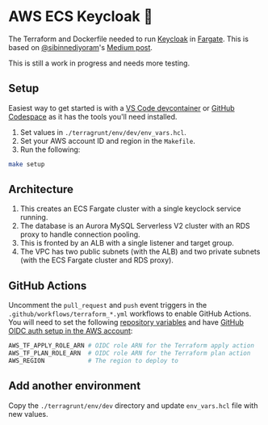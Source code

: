 # AWS ECS Keycloak :key:
The Terraform and Dockerfile needed to run [Keycloak](https://www.keycloak.org/) in [Fargate](https://docs.aws.amazon.com/AmazonECS/latest/developerguide/AWS_Fargate.html).  This is based on [@sibinnediyoram](https://github.com/sibinnediyoram)'s [Medium post](https://medium.com/cloudnloud/run-keycloak-in-amazon-ecs-3487f3352563).

This is still a work in progress and needs more testing.

## Setup
Easiest way to get started is with a [VS Code devcontainer](https://code.visualstudio.com/docs/devcontainers/tutorial) or [GitHub Codespace](https://github.com/features/codespaces) as it has the tools you'll need installed.

1. Set values in `./terragrunt/env/dev/env_vars.hcl`.
1. Set your AWS account ID and region in the `Makefile`.
1. Run the following:
```bash
make setup
```

## Architecture
1. This creates an ECS Fargate cluster with a single keyclock service running.
1. The database is an Aurora MySQL Serverless V2 cluster with an RDS proxy to handle connection pooling.
1. This is fronted by an ALB with a single listener and target group.
1. The VPC has two public subnets (with the ALB) and two private subnets (with the ECS Fargate cluster and RDS proxy).

## GitHub Actions
Uncomment the `pull_request` and `push` event triggers in the `.github/workflows/terraform_*.yml` workflows to enable GitHub Actions.  You will need to set the following [repository variables](https://docs.github.com/en/actions/learn-github-actions/variables) and have [GitHub OIDC auth setup in the AWS account](https://docs.github.com/en/actions/deployment/security-hardening-your-deployments/configuring-openid-connect-in-amazon-web-services):
```bash
AWS_TF_APPLY_ROLE_ARN # OIDC role ARN for the Terraform apply action
AWS_TF_PLAN_ROLE_ARN  # OIDC role ARN for the Terraform plan action
AWS_REGION            # The region to deploy to
```

## Add another environment
Copy the `./terragrunt/env/dev` directory and update `env_vars.hcl` file with new values.
